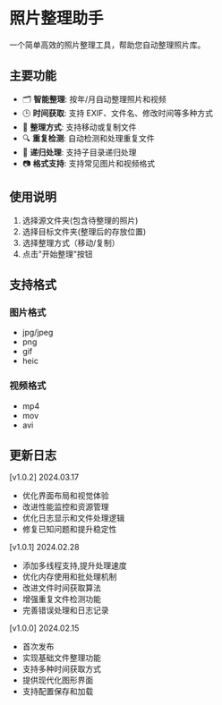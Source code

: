 # 照片整理助手

一个简单高效的照片整理工具，帮助您自动整理照片库。

## 主要功能

- 🗂 **智能整理**: 按年/月自动整理照片和视频
- 🕒 **时间获取**: 支持 EXIF、文件名、修改时间等多种方式
- 🔄 **整理方式**: 支持移动或复制文件
- 🔍 **重复检测**: 自动检测和处理重复文件
- 📁 **递归处理**: 支持子目录递归处理
- 📷 **格式支持**: 支持常见图片和视频格式

## 使用说明

1. 选择源文件夹(包含待整理的照片)
2. 选择目标文件夹(整理后的存放位置)
3. 选择整理方式（移动/复制）
4. 点击"开始整理"按钮

## 支持格式

### 图片格式
- jpg/jpeg
- png
- gif
- heic

### 视频格式
- mp4
- mov
- avi

## 更新日志
[v1.0.2] 2024.03.17
- 优化界面布局和视觉体验
- 改进性能监控和资源管理
- 优化日志显示和文件处理逻辑
- 修复已知问题和提升稳定性

[v1.0.1] 2024.02.28
- 添加多线程支持,提升处理速度
- 优化内存使用和批处理机制
- 改进文件时间获取算法
- 增强重复文件检测功能
- 完善错误处理和日志记录

[v1.0.0] 2024.02.15
- 首次发布
- 实现基础文件整理功能
- 支持多种时间获取方式
- 提供现代化图形界面
- 支持配置保存和加载

